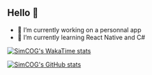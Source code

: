 ## Hello 👋

<!--
**SimCOG/SimCOG** is a ✨ _special_ ✨ repository because its `README.md` (this file) appears on your GitHub profile.

Here are some ideas to get you started:

- 🔭 I’m currently working on ...
- 🌱 I’m currently learning ...
- 👯 I’m looking to collaborate on ...
- 🤔 I’m looking for help with ...
- 💬 Ask me about ...
- 📫 How to reach me: ...
- 😄 Pronouns: ...
- ⚡ Fun fact: ...
-->

- 🔭 I’m currently working on a personnal app
- 🌱 I’m currently learning React Native and C#


[![SimCOG's WakaTime stats](https://github-readme-stats-nine-sigma-12.vercel.app/api/wakatime?username=SimCOG&theme=dracula&local=fr)](https://github.com/anuraghazra/github-readme-stats)

[![SimCOG's GitHub stats](https://github-readme-stats-nine-sigma-12.vercel.app/api?username=SimCOG&theme=dracula&local=fr)](https://github.com/anuraghazra/github-readme-stats)
